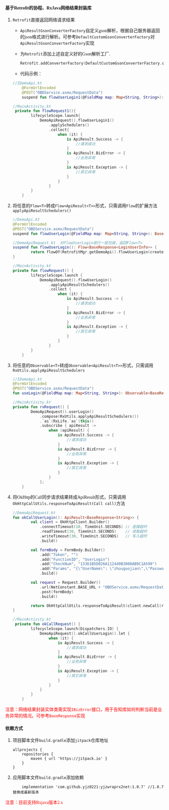 #### <font face="楷体">基于Retrofit的协程、RxJava网络结果封装库</font>

1. <font face="楷体">`Retrofit`直接返回网络请求结果</font>

   - <font face="楷体">`ApiResultGsonConverterFactory`自定义gson解析，根据自己服务器返回的json格式进行解析。可参考`DefaultCustomGsonConverterFactory`对`ApiResultGsonConverterFactory`实现</font>

   - <font face="楷体">为`Retrofit`添加上述自定义好的Gson解析工厂.</font>

     ```kotlin
     Retrofit.addConverterFactory(DefaultCustomGsonConverterFactory.create())
     ```

     

   - <font face="楷体">代码示例：</font>

   ```kotlin
   //IDemoApi.kt
       @FormUrlEncoded
       @POST("OBDService.asmx/RequestData")
       suspend fun flowUserLogin1(@FieldMap map: Map<String, String>): ApiResult<BaseResponse<LoginUserInfo>>
   
   //MainActivity.kt
    private fun flowRequest1(){
           lifecycleScope.launch{
               DemoApiRequest().flowUserLogin1()
                   .applySchedulers()
                   .collect{
                       when (it) {
                           is ApiResult.Success -> {
                               //请求成功
                           }
                           is ApiResult.BizError -> {
                               //业务异常
                           }
                           is ApiResult.Exception -> {
                               //其它异常
                           }
                       }
                   }
           }
       }
   
   ```

2. <font face="楷体">将任意的`Flow<T>`转成`Flow<ApiResult<T>>`形式，只需调用`Flow`的扩展方法`applyApiResultSchedulers()`</font>

   ```kotlin
   //DemoApi.kt
   @FormUrlEncoded
   @POST("OBDService.asmx/RequestData")
   suspend fun flowUserLogin(@FieldMap map: Map<String, String>): BaseResponse<LoginUserInfo>
   
   //DemoApiRequest.kt  对flowUserLogin进行一层包装，返回Flow<T>
   suspend fun flowUserLogin(): Flow<BaseResponse<LoginUserInfo>> {
           return flowOf(RetrofitMgr.getDemoApi().flowUserLogin(createLoginParam()))
   }
   
   //MainActivity.kt
   private fun flowRequest() {
           lifecycleScope.launch {
               DemoApiRequest().flowUserLogin()
                   .applyApiResultSchedulers()
                   .collect {
                       when (it) {
                           is ApiResult.Success -> {
                               //请求成功
                           }
                           is ApiResult.BizError -> {
                               //业务异常
                           }
                           is ApiResult.Exception -> {
                               //其它异常
                           }
                       }
                   }
           }
       }
   ```

3. <font face="楷体">将任意的`Observable<T>`转成`Observable<ApiResult<T>>`形式，只需调用`RxUtils.applyApiResultSchedulers`</font>

   ```kotlin
   //IDemoApi.kt
   @FormUrlEncoded
   @POST("OBDService.asmx/RequestData")
   fun useLogin(@FieldMap map: Map<String, String>): Observable<BaseResponse<LoginUserInfo>>
   
   //MainActivity.kt
   private fun rxRequest() {
           DemoApiRequest().userLogin()
               .compose(RxUtils.applyApiResultSchedulers())
               .`as`(RxLife.`as`(this))
               .subscribe { apiResult ->
                   when (apiResult) {
                       is ApiResult.Success -> {
                           //请求成功
                       }
                       is ApiResult.BizError -> {
                           //业务异常
                       }
                       is ApiResult.Exception -> {
                           //其它异常
                       }
                   }
               };
       }
   ```

4. <font face="楷体">将OkHttp的Call同步请求结果转成ApiResult<T>形式，只需调用`OkHttpCallUtils.responseToApiResult(Call call)`方法</font>

   ```kotlin
   //DemoApiRequest.kt
   fun okCallUserLogin(): ApiResult<BaseResponse<String>> {
           val client = OkHttpClient.Builder()
               .connectTimeout(10, TimeUnit.SECONDS) // 连接超时
               .readTimeout(30, TimeUnit.SECONDS)    // 读取超时
               .writeTimeout(30, TimeUnit.SECONDS)   // 写入超时
               .build()
   
           val formBody = FormBody.Builder()
               .add("Token", "")
               .add("FunctionID", "UserLogin")
               .add("CheckNum", "13361B5D026A112440B3000AB9C1A599")
               .add("Params", "{\"UserName\": \"zhouguojian\",\"Password\": \"Zhougj@55331\"}")
               .build()
   
           val request = Request.Builder()
               .url(NetConstant.BASE_URL + "OBDService.asmx/RequestData")
               .post(formBody)
               .build()
   
           return OkHttpCallUtils.responseToApiResult(client.newCall(request))
   }
   
   //MainActivity.kt
    private fun okCallRequest() {
           lifecycleScope.launch(Dispatchers.IO) {
               DemoApiRequest().okCallUserLogin().let {
                   when (it) {
                       is ApiResult.Success -> {
                           //请求成功
                       }
                       is ApiResult.BizError -> {
                           //业务异常
                       }
                       is ApiResult.Exception -> {
                           //其它异常
                       }
                   }
               }
           }
       }
   ```


​	<font face="楷体" color="red">注意：网络结果封装实体类需实现`IBizError`接口，用于告知库如何判断当前是业务异常的情况。可参考`BaseResponse`实现</font>

#### <font face="楷体">依赖方式</font>

1. <font face="楷体">项目脚本文件`build.gradle`添加`jitpack`仓库地址</font>

   ```
   allprojects {
       repositories {
           maven { url 'https://jitpack.io' }
       }
   }
   
   ```

2. <font face="楷体">应用脚本文件`build.gradle`添加依赖</font>

   ```
       implementation 'com.github.yjz0221:yjzwraprx2net:1.0.7' //1.0.7替换成最新版本
   
   ```

<font face="楷体" color = "red">注意：目前支持Rxjava版本2.x</font>
